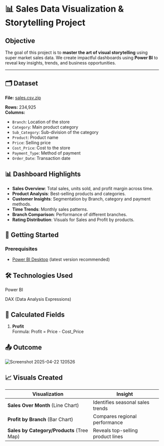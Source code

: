 # 📊 Sales Data Visualization & Storytelling Project

## Objective
The goal of this project is to **master the art of visual storytelling** using super market sales data. We create impactful dashboards using **Power BI** to reveal key insights, trends, and business opportunities.

---

## 🗂️ Dataset
**File:** [sales.csv.zip](https://github.com/user-attachments/files/19845298/sales.csv.zip)


**Rows:** 234,925  
**Columns:**
- `Branch`: Location of the store
- `Category`: Main product category
- `Sub_Category`: Sub-division of the category
- `Product`: Product name
- `Price`: Selling price
- `Cost_Price`: Cost to the store
- `Payment_Type`: Method of payment
- `Order_Date`: Transaction date

## 📊 Dashboard Highlights

- **Sales Overview**: Total sales, units sold, and profit margin across time.
- **Product Analysis**: Best-selling products and categories.
- **Customer Insights**: Segmentation by Branch, category and payment methods.
- **Time Trends**: Monthly sales patterns.
- **Branch Comparison**: Performance of different branches.
- **Rating Distribution**: Visuals for Sales and Profit by products.

## 🚀 Getting Started

### Prerequisites

- [Power BI Desktop](https://powerbi.microsoft.com/desktop/) (latest version recommended)

## 🛠️ Technologies Used
Power BI

DAX (Data Analysis Expressions)

## 📐 Calculated Fields

1. **Profit**  
   Formula:  Profit = Price - Cost_Price

## 📤 Outcome
![Screenshot 2025-04-22 120526](https://github.com/user-attachments/assets/82cdc112-c152-4bb3-9f0b-5dd52aa04212)


## 📈 Visuals Created

| Visualization | Insight |
|---------------|---------|
| **Sales Over Month** (Line Chart) | Identifies seasonal sales trends |
| **Profit by Branch** (Bar Chart) | Compares regional performance |
| **Sales by Category/Products** (Tree Map) | Reveals top-selling product lines |
